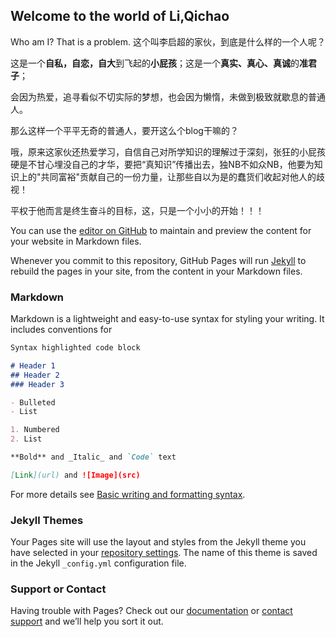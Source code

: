 ## Welcome to the world of Li,Qichao

Who am I? That is a problem.
这个叫李启超的家伙，到底是什么样的一个人呢？

这是一个**自私，自恋，自大**到飞起的**小屁孩**；这是一个**真实、真心、真诚**的**准君子**；

会因为热爱，追寻看似不切实际的梦想，也会因为懒惰，未做到极致就歇息的普通人。

那么这样一个平平无奇的普通人，要开这么个blog干嘛的？

哦，原来这家伙还热爱学习，自信自己对所学知识的理解过于深刻，张狂的小屁孩硬是不甘心埋没自己的才华，要把“真知识”传播出去，独NB不如众NB，他要为知识上的"共同富裕"贡献自己的一份力量，让那些自以为是的蠢货们收起对他人的歧视！

平权于他而言是终生奋斗的目标，这，只是一个小小的开始！！！

You can use the [editor on GitHub](https://github.com/Drlqc/lqc.github.io/edit/main/README.md) to maintain and preview the content for your website in Markdown files.

Whenever you commit to this repository, GitHub Pages will run [Jekyll](https://jekyllrb.com/) to rebuild the pages in your site, from the content in your Markdown files.

### Markdown

Markdown is a lightweight and easy-to-use syntax for styling your writing. It includes conventions for

```markdown
Syntax highlighted code block

# Header 1
## Header 2
### Header 3

- Bulleted
- List

1. Numbered
2. List

**Bold** and _Italic_ and `Code` text

[Link](url) and ![Image](src)
```

For more details see [Basic writing and formatting syntax](https://docs.github.com/en/github/writing-on-github/getting-started-with-writing-and-formatting-on-github/basic-writing-and-formatting-syntax).

### Jekyll Themes

Your Pages site will use the layout and styles from the Jekyll theme you have selected in your [repository settings](https://github.com/Drlqc/lqc.github.io/settings/pages). The name of this theme is saved in the Jekyll `_config.yml` configuration file.

### Support or Contact

Having trouble with Pages? Check out our [documentation](https://docs.github.com/categories/github-pages-basics/) or [contact support](https://support.github.com/contact) and we’ll help you sort it out.
